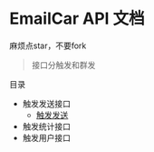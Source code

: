 # EmailCar API 文档

麻烦点star，不要fork

> 接口分触发和群发

目录

* 触发发送接口
    * [触发发送](https://github.com/dreamant/emailcar_api_docs/issues/1)
* 触发统计接口
* 触发用户接口
